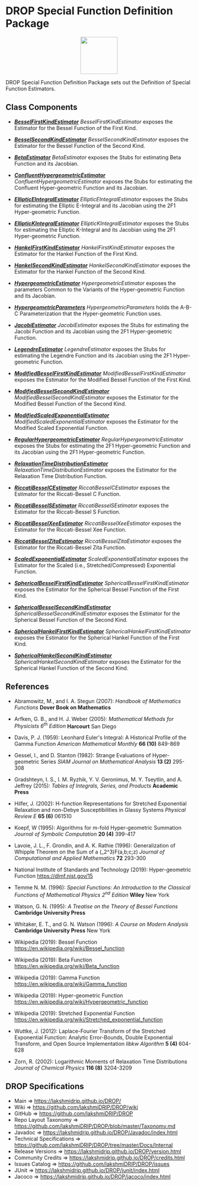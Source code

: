 # DROP Special Function Definition Package

<p align="center"><img src="https://github.com/lakshmiDRIP/DROP/blob/master/DRIP_Logo.gif?raw=true" width="100"></p>

DROP Special Function Definition Package sets out the Definition of Special Function Estimators.


## Class Components

 * [***BesselFirstKindEstimator***](https://github.com/lakshmiDRIP/DROP/tree/master/src/main/java/org/drip/specialfunction/definition/BesselFirstKindEstimator.java)
 <i>BesselFirstKindEstimator</i> exposes the Estimator for the Bessel Function of the First Kind.

 * [***BesselSecondKindEstimator***](https://github.com/lakshmiDRIP/DROP/tree/master/src/main/java/org/drip/specialfunction/definition/BesselSecondKindEstimator.java)
 <i>BesselSecondKindEstimator</i> exposes the Estimator for the Bessel Function of the Second Kind.

 * [***BetaEstimator***](https://github.com/lakshmiDRIP/DROP/tree/master/src/main/java/org/drip/specialfunction/definition/BetaEstimator.java)
 <i>BetaEstimator</i> exposes the Stubs for estimating Beta Function and its Jacobian.

 * [***ConfluentHypergeometricEstimator***](https://github.com/lakshmiDRIP/DROP/tree/master/src/main/java/org/drip/specialfunction/definition/ConfluentHypergeometricEstimator.java)
 <i>ConfluentHypergeometricEstimator</i> exposes the Stubs for estimating the Confluent Hyper-geometric Function and its Jacobian.

 * [***EllipticEIntegralEstimator***](https://github.com/lakshmiDRIP/DROP/tree/master/src/main/java/org/drip/specialfunction/definition/EllipticEIntegralEstimator.java)
 <i>EllipticEIntegralEstimator</i> exposes the Stubs for estimating the Elliptic E-Integral and its Jacobian using the 2F1 Hyper-geometric Function.

 * [***EllipticKIntegralEstimator***](https://github.com/lakshmiDRIP/DROP/tree/master/src/main/java/org/drip/specialfunction/definition/EllipticKIntegralEstimator.java)
 <i>EllipticKIntegralEstimator</i> exposes the Stubs for estimating the Elliptic K-Integral and its Jacobian using the 2F1 Hyper-geometric Function.

 * [***HankelFirstKindEstimator***](https://github.com/lakshmiDRIP/DROP/tree/master/src/main/java/org/drip/specialfunction/definition/HankelFirstKindEstimator.java)
 <i>HankelFirstKindEstimator</i> exposes the Estimator for the Hankel Function of the First Kind.

 * [***HankelSecondKindEstimator***](https://github.com/lakshmiDRIP/DROP/tree/master/src/main/java/org/drip/specialfunction/definition/HankelSecondKindEstimator.java)
 <i>HankelSecondKindEstimator</i> exposes the Estimator for the Hankel Function of the Second Kind.

 * [***HypergeometricEstimator***](https://github.com/lakshmiDRIP/DROP/tree/master/src/main/java/org/drip/specialfunction/definition/HypergeometricEstimator.java)
 <i>HypergeometricEstimator</i> exposes the parameters Common to the Variants of the Hyper-geometric Function and its Jacobian.

 * [***HypergeometricParameters***](https://github.com/lakshmiDRIP/DROP/tree/master/src/main/java/org/drip/specialfunction/definition/HypergeometricParameters.java)
 <i>HypergeometricParameters</i> holds the A-B-C Parameterization that the Hyper-geometric Function uses.

 * [***JacobiEstimator***](https://github.com/lakshmiDRIP/DROP/tree/master/src/main/java/org/drip/specialfunction/definition/JacobiEstimator.java)
 <i>JacobiEstimator</i> exposes the Stubs for estimating the Jacobi Function and its Jacobian using the 2F1 Hyper-geometric Function.

 * [***LegendreEstimator***](https://github.com/lakshmiDRIP/DROP/tree/master/src/main/java/org/drip/specialfunction/definition/LegendreEstimator.java)
 <i>LegendreEstimator</i> exposes the Stubs for estimating the Legendre Function and its Jacobian using the 2F1 Hyper-geometric Function.

 * [***ModifiedBesselFirstKindEstimator***](https://github.com/lakshmiDRIP/DROP/tree/master/src/main/java/org/drip/specialfunction/definition/ModifiedBesselFirstKindEstimator.java)
 <i>ModifiedBesselFirstKindEstimator</i> exposes the Estimator for the Modified Bessel Function of the First Kind.

 * [***ModifiedBesselSecondKindEstimator***](https://github.com/lakshmiDRIP/DROP/tree/master/src/main/java/org/drip/specialfunction/definition/ModifiedBesselSecondKindEstimator.java)
 <i>ModifiedBesselSecondKindEstimator</i> exposes the Estimator for the Modified Bessel Function of the Second Kind.

 * [***ModifiedScaledExponentialEstimator***](https://github.com/lakshmiDRIP/DROP/tree/master/src/main/java/org/drip/specialfunction/definition/ModifiedScaledExponentialEstimator.java)
 <i>ModifiedScaledExponentialEstimator</i> exposes the Estimator for the Modified Scaled Exponential Function.

 * [***RegularHypergeometricEstimator***](https://github.com/lakshmiDRIP/DROP/tree/master/src/main/java/org/drip/specialfunction/definition/RegularHypergeometricEstimator.java)
 <i>RegularHypergeometricEstimator</i> exposes the Stubs for estimating the 2F1 Hyper-geometric Function and its Jacobian using the 2F1 Hyper-geometric Function.

 * [***RelaxationTimeDistributionEstimator***](https://github.com/lakshmiDRIP/DROP/tree/master/src/main/java/org/drip/specialfunction/definition/RelaxationTimeDistributionEstimator.java)
 <i>RelaxationTimeDistributionEstimator</i> exposes the Estimator for the Relaxation Time Distribution Function.

 * [***RiccatiBesselCEstimator***](https://github.com/lakshmiDRIP/DROP/tree/master/src/main/java/org/drip/specialfunction/definition/RiccatiBesselCEstimator.java)
 <i>RiccatiBesselCEstimator</i> exposes the Estimator for the Riccati-Bessel C Function.

 * [***RiccatiBesselSEstimator***](https://github.com/lakshmiDRIP/DROP/tree/master/src/main/java/org/drip/specialfunction/definition/RiccatiBesselSEstimator.java)
 <i>RiccatiBesselSEstimator</i> exposes the Estimator for the Riccati-Bessel S Function.

 * [***RiccatiBesselXeeEstimator***](https://github.com/lakshmiDRIP/DROP/tree/master/src/main/java/org/drip/specialfunction/definition/RiccatiBesselXeeEstimator.java)
 <i>RiccatiBesselXeeEstimator</i> exposes the Estimator for the Riccati-Bessel Xee Function.

 * [***RiccatiBesselZitaEstimator***](https://github.com/lakshmiDRIP/DROP/tree/master/src/main/java/org/drip/specialfunction/definition/RiccatiBesselZitaEstimator.java)
 <i>RiccatiBesselZitaEstimator</i> exposes the Estimator for the Riccati-Bessel Zita Function.

 * [***ScaledExponentialEstimator***](https://github.com/lakshmiDRIP/DROP/tree/master/src/main/java/org/drip/specialfunction/definition/ScaledExponentialEstimator.java)
 <i>ScaledExponentialEstimator</i> exposes the Estimator for the Scaled (i.e., Stretched/Compressed) Exponential Function.

 * [***SphericalBesselFirstKindEstimator***](https://github.com/lakshmiDRIP/DROP/tree/master/src/main/java/org/drip/specialfunction/definition/SphericalBesselFirstKindEstimator.java)
 <i>SphericalBesselFirstKindEstimator</i> exposes the Estimator for the Spherical Bessel Function of the First Kind.

 * [***SphericalBesselSecondKindEstimator***](https://github.com/lakshmiDRIP/DROP/tree/master/src/main/java/org/drip/specialfunction/definition/SphericalBesselSecondKindEstimator.java)
 <i>SphericalBesselSecondKindEstimator</i> exposes the Estimator for the Spherical Bessel Function of the Second Kind.

 * [***SphericalHankelFirstKindEstimator***](https://github.com/lakshmiDRIP/DROP/tree/master/src/main/java/org/drip/specialfunction/definition/SphericalHankelFirstKindEstimator.java)
 <i>SphericalHankelFirstKindEstimator</i> exposes the Estimator for the Spherical Hankel Function of the First Kind.

 * [***SphericalHankelSecondKindEstimator***](https://github.com/lakshmiDRIP/DROP/tree/master/src/main/java/org/drip/specialfunction/definition/SphericalHankelSecondKindEstimator.java)
 <i>SphericalHankelSecondKindEstimator</i> exposes the Estimator for the Spherical Hankel Function of the Second Kind.


## References

 * Abramowitz, M., and I. A. Stegun (2007): <i>Handbook of Mathematics Functions</i> <b>Dover Book on Mathematics</b>

 * Arfken, G. B., and H. J. Weber (2005): <i>Mathematical Methods for Physicists 6<sup>th</sup> Edition</i> <b>Harcourt</b> San Diego

 * Davis, P. J. (1959): Leonhard Euler's Integral: A Historical Profile of the Gamma Function <i>American Mathematical Monthly</i> <b>66 (10)</b> 849-869

 * Gessel, I., and D. Stanton (1982): Strange Evaluations of Hyper-geometric Series <i>SIAM Journal on Mathematical Analysis</i> <b>13 (2)</b> 295-308

 * Gradshteyn, I. S., I. M. Ryzhik, Y. V. Geronimus, M. Y. Tseytlin, and A. Jeffrey (2015): <i>Tables of Integrals, Series, and Products</i> <b>Academic Press</b>

 * Hilfer, J. (2002): H-function Representations for Stretched Exponential Relaxation and non-Debye Susceptibilities in Glassy Systems <i>Physical Review E</i> <b>65 (6)</b> 061510

 * Koepf, W (1995): Algorithms for m-fold Hyper-geometric Summation <i>Journal of Symbolic Computation</i> <b>20 (4)</b> 399-417

 * Lavoie, J. L., F. Grondin, and A. K. Rathie (1996): Generalization of Whipple Theorem on the Sum of a (_2^3)F(a,b;c;z) <i>Journal of Computational and Applied Mathematics</i> <b>72</b> 293-300

 * National Institute of Standards and Technology (2019): Hyper-geometric Function https://dlmf.nist.gov/15

 * Temme N. M. (1996): <i>Special Functions: An Introduction to the Classical Functions of Mathematical Physics 2<sup>nd</sup> Edition</i> <b>Wiley</b> New York

 * Watson, G. N. (1995): <i>A Treatise on the Theory of Bessel Functions</i> <b>Cambridge University Press</b>

 * Whitaker, E. T., and G. N. Watson (1996): <i>A Course on Modern Analysis</i> <b>Cambridge University Press</b> New York

 * Wikipedia (2019): Bessel Function https://en.wikipedia.org/wiki/Bessel_function

 * Wikipedia (2019): Beta Function https://en.wikipedia.org/wiki/Beta_function

 * Wikipedia (2019): Gamma Function https://en.wikipedia.org/wiki/Gamma_function

 * Wikipedia (2019): Hyper-geometric Function https://en.wikipedia.org/wiki/Hypergeometric_function

 * Wikipedia (2019): Stretched Exponential Function https://en.wikipedia.org/wiki/Stretched_exponential_function

 * Wuttke, J. (2012): Laplace-Fourier Transform of the Stretched Exponential Function: Analytic Error-Bounds, Double Exponential Transform, and Open Source Implementation <i>libkw</i> <i>Algorithm</i> <b>5 (4)</b> 604-628

 * Zorn, R. (2002): Logarithmic Moments of Relaxation Time Distributions <i>Journal of Chemical Physics</i> <b>116 (8)</b> 3204-3209


## DROP Specifications

 * Main                     => https://lakshmidrip.github.io/DROP/
 * Wiki                     => https://github.com/lakshmiDRIP/DROP/wiki
 * GitHub                   => https://github.com/lakshmiDRIP/DROP
 * Repo Layout Taxonomy     => https://github.com/lakshmiDRIP/DROP/blob/master/Taxonomy.md
 * Javadoc                  => https://lakshmidrip.github.io/DROP/Javadoc/index.html
 * Technical Specifications => https://github.com/lakshmiDRIP/DROP/tree/master/Docs/Internal
 * Release Versions         => https://lakshmidrip.github.io/DROP/version.html
 * Community Credits        => https://lakshmidrip.github.io/DROP/credits.html
 * Issues Catalog           => https://github.com/lakshmiDRIP/DROP/issues
 * JUnit                    => https://lakshmidrip.github.io/DROP/junit/index.html
 * Jacoco                   => https://lakshmidrip.github.io/DROP/jacoco/index.html
